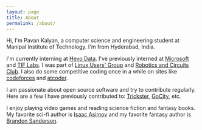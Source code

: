 ```yaml
---
layout: page
title: About
permalink: /about/
---
```


Hi, I'm Pavan Kalyan, a computer science and engineering student at Manipal Institute of Technology. I'm from Hyderabad, India.

I'm currently interning at [Hevo Data](https://hevodata.com/). I've previously interned at [Microsoft](https://www.microsoft.com/en-in) and [TIF Labs](https://www.tiflabs.in/). I was part of [Linux Users' Group](https://www.lugm.xyz/) and [Robotics and Circuits Club](https://www.linkedin.com/company/robotics-and-circuits/about/). I also do some competitive coding once in a while on sites like [codeforces](https://codeforces.com/) and [atcoder](https://atcoder.jp/).

I am passionate about open source software and try to contribute regularly. Here are a few I have previously contributed to: [Trickster](https://github.com/Comcast/trickster), [GoCity](https://github.com/rodrigo-brito/gocity), etc.

I enjoy playing video games and reading science fiction and fantasy books. My favorite sci-fi author is [Isaac Asimov](http://www.asimovonline.com/asimov_home_page.html) and my favorite fantasy author is [Brandon Sanderson](https://www.brandonsanderson.com/).